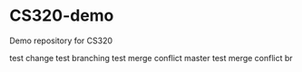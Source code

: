 # CS320-demo
Demo repository for CS320

test change 
test branching
test merge conflict master
test merge conflict br

